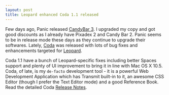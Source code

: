 ```yaml
---
layout: post
title: Leopard enhanced Coda 1.1 released
---
```


Few days ago, Panic released <a href="http://www.panic.com/candybar/">CandyBar 3</a>. I upgraded my copy and got good discounts as I already have Pixadex 2 and Candy Bar 2. Panic seems to be in release mode these days as they continue to upgrade their softwares. Lately, <a href="http://www.panic.com/coda/">Coda</a> was released with lots of bug fixes and enhancements targeted for <a href="http://www.apple.com/macosx/">Leopard</a>.

Coda 1.1 have a bunch of Leopard-specific fixes including better Spaces support and plenty of UI improvement to bring it in line with Mac OS X 10.5. Coda, of late, is my `de-facto` development tool - it is a powerful Web Development Application which has Transmit built-in to it, an awesome CSS Editor (though I prefer the Text Editor mode) and a good Reference Book. Read the detailed Coda <a href="http://www.panic.com/coda/releasenotes.html">Release Notes</a>.
